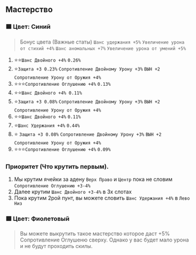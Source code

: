 ## Мастерство
### 🟦 Цвет: Синий  
>Бонус цвета (Важные статы) `Шанс удержания +5%` `Увеличение урона от стихий +4%` `Шанс аномальных +7%` `Увеличение урона от умений +5%`  
1. ⭐⭐`Шанс Двойного +4%`  `0.26%`
2. ⭐`Защита +3 0.23%` `Сопротивление Двойному Урону +3%` `ВЫН +2` `Сопротивление Урону от Оружия +4%`  
3. ⭐⭐⭐`Сопротивление Оглушению +4%` `0.13%`
4. ⭐⭐`Шанс Двойного +4% 0.11%`
5. ⭐`Защита +3 0.08%` `Сопротивление Двойному Урону +3%` `ВЫН +2` `Сопротивление Урону от Оружия +4%`  
6. ⭐⭐`Шанс Двойного +4%` `0.11%`
7. ⭐`Шанс Удержания +4%` `0.44%`
8. ⭐ `Защита +3 0.08%` `Сопротивление Двойному Урону +3%` `ВЫН +2` `Сопротивление Урону от Оружия +4%`
9. ⭐⭐⭐`Сопротивление Оглушению +4%`  `0.09%`

### Приоритет (Что крутить первым).
1. Мы крутим ячейки за адену `Верх Право` и `Центр` пока не словим `Сопротивление Оглушению +3-4%`
2. Далее крутим `Шанс Двойного +3-4%` в 3х слотах
3. Пока крутим 2рой пунт, вы можете словить `Шанс Удержания +4%` в `Лево Низ`


### 🟪 Цвет: Фиолетовый
> Вы можете выкрутить такое мастерство которое даст +5% Сопротивление Оглушеню сверху. Однако у вас будет мало урона и не будут проходить скилы.